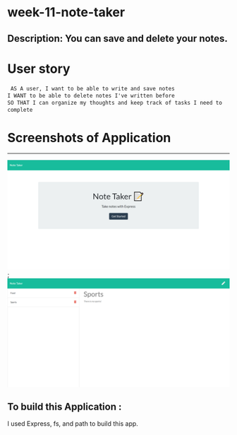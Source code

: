 # week-11-note-taker

## Description: You can save and delete your notes.

# User story 
```
 AS A user, I want to be able to write and save notes
I WANT to be able to delete notes I've written before
SO THAT I can organize my thoughts and keep track of tasks I need to complete
```

# Screenshots of Application 
---
![home](/imgs/home_week11_noteTaker.png);
![results](/imgs/notes_week11.png)

## To build this Application :
I used Express, fs, and path to build this app.




